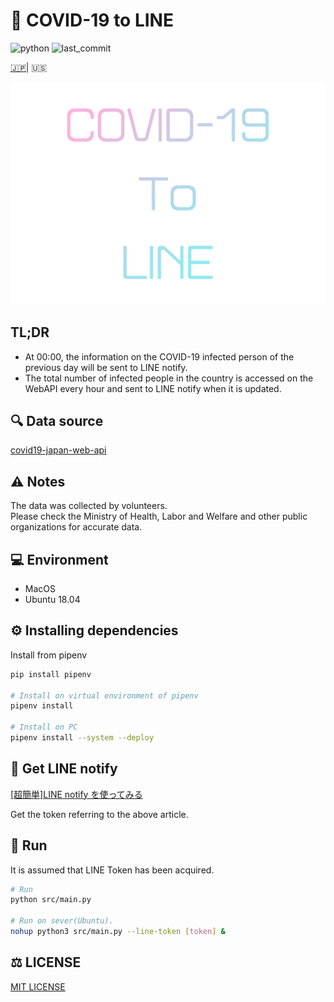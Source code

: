 # 🦠 COVID-19 to LINE

![python](https://img.shields.io/github/pipenv/locked/python-version/yuto51942/COVID-19-notice)
![last_commit](https://img.shields.io/github/last-commit/yuto51942/COVID-19-notice)

[🇯🇵](../README.md)| 🇺🇸

![title](title.png)

## TL;DR

- At 00:00, the information on the COVID-19 infected person of the previous day will be sent to LINE notify.
- The total number of infected people in the country is accessed on the WebAPI every hour and sent to LINE notify when it is updated.

## 🔍 Data source

[covid19-japan-web-api](https://github.com/ryo-ma/covid19-japan-web-api)

## ⚠️ Notes

The data was collected by volunteers.\
Please check the Ministry of Health, Labor and Welfare and other public organizations for accurate data.

## 💻 Environment

- MacOS
- Ubuntu 18.04

## ⚙ Installing dependencies

Install from pipenv

```bash
pip install pipenv

# Install on virtual environment of pipenv
pipenv install

# Install on PC
pipenv install --system --deploy
```

## 🔐 Get LINE notify

[\[超簡単\]LINE notify を使ってみる](https://qiita.com/iitenkida7/items/576a8226ba6584864d95)

Get the token referring to the above article.

## 🚀 Run

It is assumed that LINE Token has been acquired.

```bash
# Run
python src/main.py

# Run on sever(Ubuntu).
nohup python3 src/main.py --line-token [token] &
```

## ⚖️ LICENSE

[MIT LICENSE](../LICENSE)
